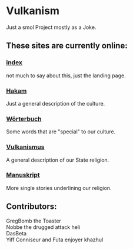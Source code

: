 # Vulkanism
Just a smol Project mostly as a Joke.

## These sites are currently online:
### <a href="https://www.vulkanism.org">index</a>
not much to say about this, just the landing page.
### <a href="https://www.vulkanism.org/hakam.html">Hakam</a>
Just a general description of the culture.
### <a href="https://www.vulkanism.org/woerterbuch.html">Wörterbuch</a>
Some words that are "special" to our culture.
### <a href="https://www.vulkanism.org/vulkanism.html">Vulkanismus</a>
A general description of our State religion.
### <a href="https://www.vulkanism.org/bible.html">Manuskript</a>
More single stories underlining our religion.

## Contributors:
GregBomb the Toaster\
Nobbe the drugged attack heli\
DasBeta\
Yiff Conniseur and Futa enjoyer khazhul
